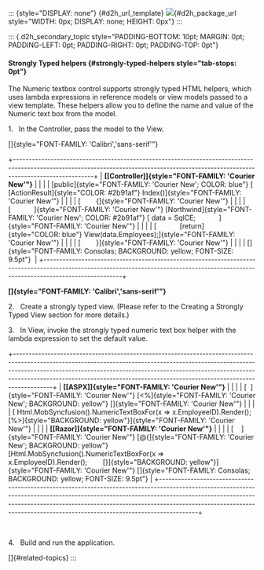 ::: {style="DISPLAY: none"}
[](ms-xhelp:///?Id=d2h_url_template){#d2h_url_template} ![](!package_url!){#d2h_package_url style="WIDTH: 0px; DISPLAY: none; HEIGHT: 0px"}
:::

::: {.d2h_secondary_topic style="PADDING-BOTTOM: 10pt; MARGIN: 0pt; PADDING-LEFT: 0pt; PADDING-RIGHT: 0pt; PADDING-TOP: 0pt"}
#### Strongly Typed helpers {#strongly-typed-helpers style="tab-stops: 0pt"}

The Numeric textbox control supports strongly typed HTML helpers, which uses lambda expressions in reference models or view models passed to a view template. These helpers allow you to define the name and value of the Numeric text box from the model.

1.   In the Controller, pass the model to the View.

[]{style="FONT-FAMILY: 'Calibri','sans-serif'"} 

+-------------------------------------------------------------------------------------------------------------------------------------------------------------------------------------+
| **[\[Controller\]]{style="FONT-FAMILY: 'Courier New'"}**                                                                                                                            |
|                                                                                                                                                                                     |
| [public]{style="FONT-FAMILY: 'Courier New'; COLOR: blue"} [ [ActionResult]{style="COLOR: #2b91af"} Index()]{style="FONT-FAMILY: 'Courier New'"}                                     |
|                                                                                                                                                                                     |
| [        {]{style="FONT-FAMILY: 'Courier New'"}                                                                                                                                     |
|                                                                                                                                                                                     |
| [            ]{style="FONT-FAMILY: 'Courier New'"} [Northwind]{style="FONT-FAMILY: 'Courier New'; COLOR: #2b91af"} [ data = SqlCE;            ]{style="FONT-FAMILY: 'Courier New'"} |
|                                                                                                                                                                                     |
| [            [return]{style="COLOR: blue"} View(data.Employees);]{style="FONT-FAMILY: 'Courier New'"}                                                                               |
|                                                                                                                                                                                     |
| [        }]{style="FONT-FAMILY: 'Courier New'"}                                                                                                                                     |
|                                                                                                                                                                                     |
| []{style="FONT-FAMILY: Consolas; BACKGROUND: yellow; FONT-SIZE: 9.5pt"}                                                                                                             |
+-------------------------------------------------------------------------------------------------------------------------------------------------------------------------------------+

**[]{style="FONT-FAMILY: 'Calibri','sans-serif'"}**  

2.   Create a strongly typed view. (Please refer to the Creating a Strongly Typed View section for more details.)

3.   In View, invoke the strongly typed numeric text box helper with the lambda expression to set the default value.

+------------------------------------------------------------------------------------------------------------------------------------------------------------------------------------------------------------------------------------------------------------------------------------------------------------------------------------+
| **[\[ASPX\]]{style="FONT-FAMILY: 'Courier New'"}**                                                                                                                                                                                                                                                                                 |
|                                                                                                                                                                                                                                                                                                                                    |
| [  ]{style="FONT-FAMILY: 'Courier New'"} [\<%]{style="FONT-FAMILY: 'Courier New'; BACKGROUND: yellow"} []{style="FONT-FAMILY: 'Courier New'"}                                                                                                                                                                                      |
|                                                                                                                                                                                                                                                                                                                                    |
| [ Html.MobSyncfusion().NumericTextBoxFor(x =\> x.EmployeeID).Render(); [%\>]{style="BACKGROUND: yellow"}]{style="FONT-FAMILY: 'Courier New'"}                                                                                                                                                                                      |
|                                                                                                                                                                                                                                                                                                                                    |
| **[\[Razor\]]{style="FONT-FAMILY: 'Courier New'"}**                                                                                                                                                                                                                                                                                |
|                                                                                                                                                                                                                                                                                                                                    |
| [    ]{style="FONT-FAMILY: 'Courier New'"} [\@{]{style="FONT-FAMILY: 'Courier New'; BACKGROUND: yellow"} [Html.MobSyncfusion().NumericTextBoxFor(x =\> x.EmployeeID).Render();        [}]{style="BACKGROUND: yellow"}]{style="FONT-FAMILY: 'Courier New'"} []{style="FONT-FAMILY: Consolas; BACKGROUND: yellow; FONT-SIZE: 9.5pt"} |
+------------------------------------------------------------------------------------------------------------------------------------------------------------------------------------------------------------------------------------------------------------------------------------------------------------------------------------+

 

4.   Build and run the application.

[]{#related-topics}
:::
